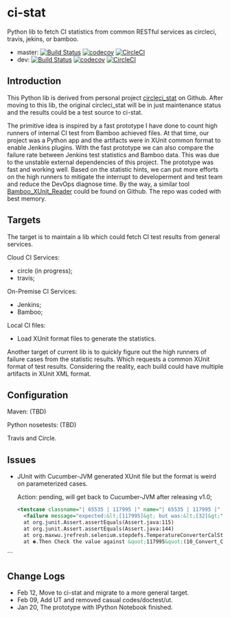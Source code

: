 # ci-stat
Python lib to fetch CI statistics from common RESTful services as circleci, travis, jekins, or bamboo.

 - master: [![Build Status](https://travis-ci.org/maxwu/ci-stat.svg?branch=master)](https://travis-ci.org/maxwu/ci-stat) [![codecov](https://codecov.io/gh/maxwu/ci-stat/branch/master/graph/badge.svg)](https://codecov.io/gh/maxwu/ci-stat) [![CircleCI](https://circleci.com/gh/maxwu/ci-stat/tree/master.svg?style=svg)](https://circleci.com/gh/maxwu/ci-stat/tree/master)
 - dev: [![Build Status](https://travis-ci.org/maxwu/ci-stat.svg?branch=dev)](https://travis-ci.org/maxwu/ci-stat) [![codecov](https://codecov.io/gh/maxwu/ci-stat/branch/dev/graph/badge.svg)](https://codecov.io/gh/maxwu/ci-stat) [![CircleCI](https://circleci.com/gh/maxwu/ci-stat/tree/dev.svg?style=svg)](https://circleci.com/gh/maxwu/ci-stat/tree/dev)


## Introduction

This Python lib is derived from personal project [circleci_stat](https://github.com/maxwu/circleci_stat) on Github.
After moving to this lib, the original circleci_stat will be in just maintenance status and the results could be a test source to ci-stat.

The primitive idea is inspired by a fast prototype I have done to count high runners of internal CI test from Bamboo achieved files. 
At that time, our project was a Python app and the artifacts were in XUnit common format to enable Jenkins plugins. 
With the fast prototype we can also compare the failure rate between Jenkins test statistics and Bamboo data. 
This was due to the unstable external dependencies of this project. The prototype was fast and working well.
Based on the statistic hints, we can put more efforts on the high runners to mitigate the interrupt to developerment and test team and reduce the DevOps diagnose time.
By the way, a similar tool [Bamboo_XUnit_Reader](https://github.com/maxwu/toy-box/tree/master/bamboo_xunit_reader) could be found on Github. 
The repo was coded with best memory. 

## Targets
The target is to maintain a lib which could fetch CI test results from general services. 

Cloud CI Services: 
  - circle (in progress);
  - travis;

On-Premise CI Services:
  - Jenkins;
  - Bamboo;
  
Local CI files:
  - Load XUnit format files to generate the statistics.

Another target of current lib is to quickly figure out the high runners of failure cases from the statistic results.
Which requests a common XUnit format of test results. Considering the reality, each build could have multiple artifacts in XUnit XML format.


## Configuration

Maven: (TBD)

Python nosetests: (TBD)

Travis and Circle.

## Issues

- JUnit with Cucumber-JVM generated XUnit file but the format is weird on parameterized cases.
 
  Action: pending, will get back to Cucumber-JVM after releasing v1.0;
  
  ```xml
  <testcase classname="| 65535 | 117995 |" name="| 65535 | 117995 |" time="0.038">
    <failure message="expected:&lt;[117995]&gt; but was:&lt;[32]&gt;" type="org.junit.ComparisonFailure">org.junit.ComparisonFailure: expected:&lt;[117995]&gt; but was:&lt;[32]&gt;
	at org.junit.Assert.assertEquals(Assert.java:115)
	at org.junit.Assert.assertEquals(Assert.java:144)
	at org.maxwu.jrefresh.selenium.stepdefs.TemperatureConverterCalStepdef.check_fahrenheit_degree(TemperatureConverterCalStepdef.java:170)
	at ✽.Then Check the value against &quot;117995&quot;(10_Convert_Celsius_To_Fahrenheit.feature:21)
</failure>
  </testcase>
  ```

## Change Logs

- Feb 12, Move to ci-stat and migrate to a more general target.
- Feb 09, Add UT and removed casual codes/doctest/ut.
- Jan 20, The prototype with IPython Notebook finished.




